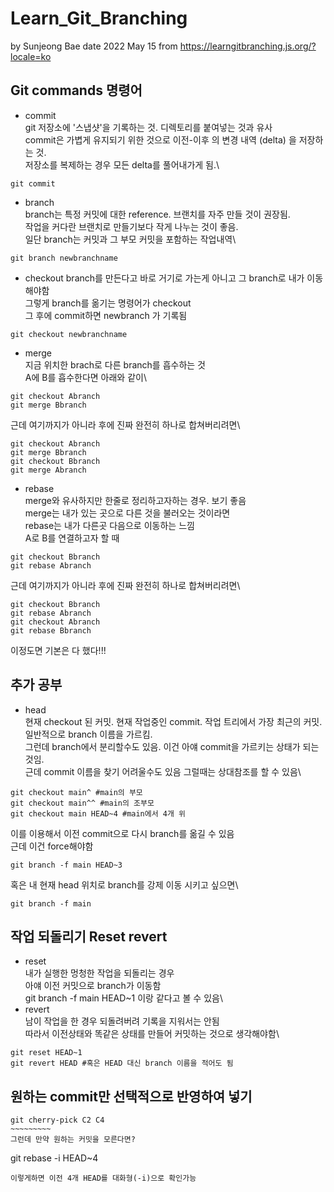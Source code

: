 # Learn_Git_Branching
by Sunjeong Bae
date 2022 May 15
from https://learngitbranching.js.org/?locale=ko

## Git commands 명령어
- commit \
git 저장소에 '스냅샷'을 기록하는 것. 디렉토리를 붙여넣는 것과 유사\
commit은 가볍게 유지되기 위한 것으로 이전-이후 의 변경 내역 (delta) 을 저장하는 것. \
저장소를 복제하는 경우 모든 delta를 풀어내가게 됨.\
~~~~~~~~~
git commit
~~~~~~~~~~~

- branch \
branch는 특정 커밋에 대한 reference. 브랜치를 자주 만들 것이 권장됨.\
작업을 커다란 브랜치로 만들기보다 작게 나누는 것이 좋음.\
일단 branch는 커밋과 그 부모 커밋을 포함하는 작업내역\
~~~~~~~~~
git branch newbranchname
~~~~~~~~~~~

- checkout
branch를 만든다고 바로 거기로 가는게 아니고 그 branch로 내가 이동해야함\
그렇게 branch를 옮기는 명령어가 checkout\
그 후에 commit하면 newbranch 가 기록됨
~~~~~~~~~
git checkout newbranchname
~~~~~~~~~~~
- merge\
지금 위치한 brach로 다른 branch를 흡수하는 것\
A에 B를 흡수한다면 아래와 같이\
~~~~~~~~~
git checkout Abranch
git merge Bbranch
~~~~~~~~~~~
근데 여기까지가 아니라 후에 진짜 완전히 하나로 합쳐버리려면\
~~~~~~~~~
git checkout Abranch
git merge Bbranch 
git checkout Bbranch
git merge Abranch
~~~~~~~~~~~

- rebase\
merge와 유사하지만 한줄로 정리하고자하는 경우. 보기 좋음\
merge는 내가 있는 곳으로 다른 것을 불러오는 것이라면 \
rebase는 내가 다른곳 다음으로 이동하는 느낌\
A로 B를 연결하고자 할 때
~~~~~~~~~
git checkout Bbranch
git rebase Abranch
~~~~~~~~~~~
근데 여기까지가 아니라 후에 진짜 완전히 하나로 합쳐버리려면\
~~~~~~~~~
git checkout Bbranch
git rebase Abranch
git checkout Abranch
git rebase Bbranch
~~~~~~~~~~~
이정도면 기본은 다 했다!!!

## 추가 공부
- head\
현재 checkout 된 커밋. 현재 작업중인 commit. 작업 트리에서 가장 최근의 커밋.\
일반적으로 branch 이름을 가르킴. \
그런데  branch에서 분리할수도 있음. 이건 아얘 commit을 가르키는 상태가 되는 것임.\
근데 commit 이름을 찾기 어려울수도 있음 그럴때는 상대참조를 할 수 있음\
~~~~~~~~~
git checkout main^ #main의 부모
git checkout main^^ #main의 조부모
git checkout main HEAD~4 #main에서 4개 위
~~~~~~~~~
이를 이용해서 이전 commit으로 다시 branch를 옮길 수 있음\
근데 이건 force해야함
~~~~~~~~~ 
git branch -f main HEAD~3 
~~~~~~~~~
혹은 내 현재 head 위치로 branch를 강제 이동 시키고 싶으면\
~~~~~~~~~ 
git branch -f main
~~~~~~~~~

## 작업 되돌리기 Reset revert
- reset\
내가 실행한 멍청한 작업을 되돌리는 경우\
아얘 이전 커밋으로 branch가 이동함\
git branch -f main HEAD~1 이랑 같다고 볼 수 있음\
- revert \
남이 작업을 한 경우 되돌려버려 기록을 지워서는 안됨\
따라서 이전상태와 똑같은 상태를 만들어 커밋하는 것으로 생각해야함\

~~~~~~~~~ 
git reset HEAD~1
git revert HEAD #혹은 HEAD 대신 branch 이름을 적어도 됨
~~~~~~~~~

## 원하는 commit만 선택적으로 반영하여 넣기
~~~~~~~~~~~~
git cherry-pick C2 C4
~~~~~~~~~
그런데 만약 원하는 커밋을 모른다면?
~~~~~~~~~~~~
git rebase -i HEAD~4
~~~~~~~~~~~~
이렇게하면 이전 4개 HEAD를 대화형(-i)으로 확인가능






